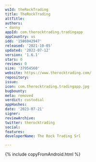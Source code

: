 ```yaml
---
wsId: theRockTrading
title: TheRockTrading
altTitle: 
authors:
- danny
appId: com.therocktrading.tradingapp
appCountry: us
idd: '1586942947'
released: '2021-10-05'
updated: '2022-07-12'
version: '1.6.1'
stars: 0
reviews: 0
size: '37954560'
website: https://www.therocktrading.com/
repository: 
issue: 
icon: com.therocktrading.tradingapp.jpg
bugbounty: 
meta: removed
verdict: custodial
appHashes: 
date: '2023-07-21'
signer: 
reviewArchive: 
twitter: therocktrading
social: 
features: 
developerName: The Rock Trading Srl

---
```


{% include copyFromAndroid.html %}
